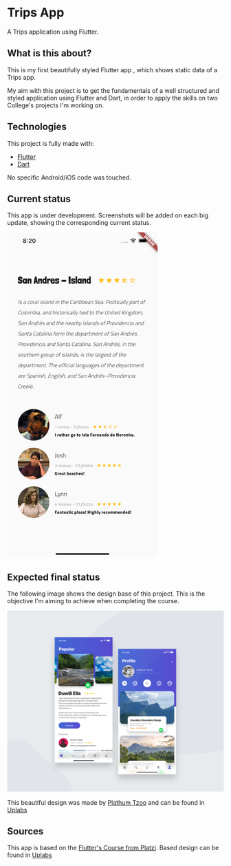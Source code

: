 # Trips App
A Trips application using Flutter.

## What is this about?

This is my first beautifully styled Flutter app , which shows static data of a Trips app. 

My aim with this project is to get the fundamentals of a well structured and styled application using Flutter and Dart, in order to apply the skills on two College's projects I'm working on.

## Technologies
This project is fully made with:
* [Flutter](https://flutter.dev/)
* [Dart](https://dart.dev/)

No specific Android/iOS code was touched.

## Current status
This app is under development. 
Screenshots will be added on each big update, showing the corresponding current status.

![Place Description with Reviews | Screen](assets/screens/place_description_with_reviews.png)

## Expected final status
The following image shows the design base of this project. This is the objective I'm aiming to achieve when completing the course. 

![Trips App Base Comp](assets/screens/trips_app_base_comp.png)

This beautiful design was made by [Plathum Tzoo](https://www.uplabs.com/pathumtzoo) and can be found in [Uplabs](https://www.uplabs.com/posts/ui7-kit)

## Sources
This app is based on the [Flutter's Course from Platzi](https://platzi.com/clases/flutter/).
Based design can be found in [Uplabs](https://www.uplabs.com/posts/ui7-kit)
